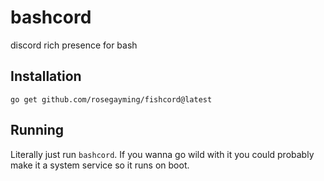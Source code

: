 # bashcord

discord rich presence for bash

## Installation

`go get github.com/rosegayming/fishcord@latest`

## Running

Literally just run `bashcord`. If you wanna go wild with it you could probably make it a system service so it runs on boot.
